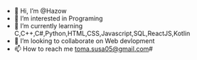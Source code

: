 - 👋 Hi, I’m @Hazow
- 👀 I’m interested in Programing
- 🌱 I’m currently learning C,C++,C#,Python,HTML,CSS,Javascript,SQL,ReactJS,Kotlin
- 💞️ I’m looking to collaborate on Web devlopment
- 📫 How to reach me toma.susa05@gmail.com#

<!---
Hazow/Hazow is a ✨ special ✨ repository because its `README.md` (this file) appears on your GitHub profile.
You can click the Preview link to take a look at your changes.
--->
